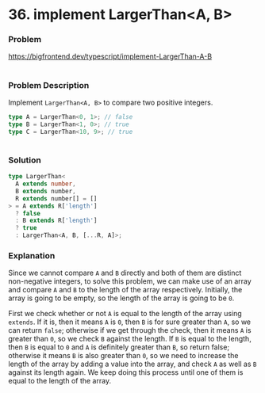 # 36. implement LargerThan<A, B>

### Problem

https://bigfrontend.dev/typescript/implement-LargerThan-A-B

#

### Problem Description

Implement `LargerThan<A, B>` to compare two positive integers.

```ts
type A = LargerThan<0, 1>; // false
type B = LargerThan<1, 0>; // true
type C = LargerThan<10, 9>; // true
```

#

### Solution

```ts
type LargerThan<
  A extends number,
  B extends number,
  R extends number[] = []
> = A extends R['length']
  ? false
  : B extends R['length']
  ? true
  : LargerThan<A, B, [...R, A]>;
```

### Explanation

Since we cannot compare `A` and `B` directly and both of them are distinct non-negative integers, to solve this problem, we can make use of an array and compare `A` and `B` to the length of the array respectively. Initially, the array is going to be empty, so the length of the array is going to be `0`.

First we check whether or not `A` is equal to the length of the array using `extends`. If it is, then it means `A` is `0`, then `B` is for sure greater than `A`, so we can return `false`; otherwise if we get through the check, then it means `A` is greater than `0`, so we check `B` against the length. If `B` is equal to the length, then `B` is equal to `0` and `A` is definitely greater than `B`, so return false; otherwise it means `B` is also greater than `0`, so we need to increase the length of the array by adding a value into the array, and check `A` as well as `B` against its length again. We keep doing this process until one of them is equal to the length of the array.

